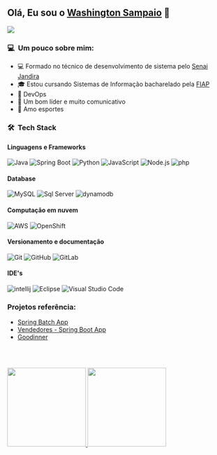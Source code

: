 ## Olá, Eu sou o [Washington Sampaio](https://www.linkedin.com/in/washington-sampaio/) 👋
![](https://komarev.com/ghpvc/?username=washingtonsampaiovieira&color=006bed)

### 💻 &nbsp;Um pouco sobre mim:

- 💻 Formado no técnico de desenvolvimento de sistema pelo [Senai Jandira](https://jandira.sp.senai.br/curso/85566/127/tecnico-de-desenvolvimento-de-sistemas)
- 🎓 Estou cursando Sistemas de Informação bacharelado pela [FIAP](https://www.fiap.com.br/online/graduacao/bacharelado/sistemas-de-informacao/)
- 💪 DevOps 
- 🤝 Um bom líder e muito comunicativo
- 🎽 Amo esportes 


### 🛠 &nbsp;Tech Stack

#### Linguagens e Frameworks

![Java](https://img.shields.io/badge/Java-blue?style=for-the-badge&logo=java&logoColor=white)
![Spring Boot](https://img.shields.io/badge/Spring--Boot-6DB33F?style=for-the-badge&logo=spring&logoColor=white)
![Python](https://img.shields.io/badge/python-306998?style=for-the-badge&logo=python&logoColor=white)
![JavaScript](https://img.shields.io/badge/JavaScript-F7DF1E?style=for-the-badge&logo=javascript&logoColor=black)
![Node.js](https://img.shields.io/badge/Node.js-43853D?style=for-the-badge&logo=ts-node&logoColor=white)
![php](https://img.shields.io/badge/php-474A8A?style=for-the-badge&logo=php&logoColor=black)

#### Database

![MySQL](https://img.shields.io/badge/MySQL-00000F?style=for-the-badge&logo=mysql&logoColor=white)
![Sql Server](https://img.shields.io/badge/SqlServer-003B57?style=for-the-badge&logo=microsoft-sql-server&logoColor=white)
![dynamodb](https://img.shields.io/badge/dynamodb-0057D5?style=for-the-badge&logo=amazon-dynamodb&logoColor=white)


#### Computação em nuvem

![AWS](https://img.shields.io/badge/AWS-ed9a00?style=for-the-badge&logo=amazon-aws&logoColor=white)
![OpenShift](https://img.shields.io/badge/OpenShift-db0f00?style=for-the-badge&logo=OpenShift&logoColor=wblachite)



#### Versionamento e documentação

![Git](https://img.shields.io/badge/Git-F05032?style=for-the-badge&logo=git&logoColor=white)
![GitHub](https://img.shields.io/badge/GitHub-100000?style=for-the-badge&logo=github&logoColor=white)
![GitLab](https://img.shields.io/badge/GitLab-330F63?style=for-the-badge&logo=gitlab&logoColor=white)

#### IDE's

![intellij](https://img.shields.io/badge/intellij-002a6e?style=for-the-badge&logo=IntelliJ-IDEA&logoColor=white)
![Eclipse](https://img.shields.io/badge/Eclipse-2C2255?style=for-the-badge&logo=eclipse&logoColor=white)
![Visual Studio Code](https://img.shields.io/badge/Visual_Studio_Code-0078D4?style=for-the-badge&logo=visual%20studio%20code&logoColor=white)

### Projetos referência:
- [Spring Batch App]([https://github.com/washingtonSampaioVieira/clustered_microservices_aws_java](https://github.com/washingtonSampaioVieira/spring_batch))
- [Vendedores - Spring Boot App](https://github.com/washingtonSampaioVieira/vendedores)
- [Goodinner](https://github.com/washingtonSampaioVieira/godinner)

<br />
<br />

<p>
<a href="https://github.com/washingtonsampaiovieira">
  <img height="180em" src="https://github-readme-stats.vercel.app/api?username=washingtonsampaiovieira&show_icons=true&theme=dracula" />
  <img height="180em" src="https://github-readme-stats-eight-theta.vercel.app/api/top-langs/?username=washingtonsampaiovieira&theme=dracula&layout=compact&exclude_lang=java+r" />
</a>
</p>
